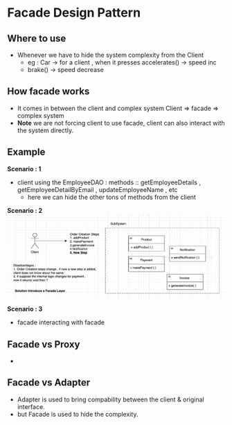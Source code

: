 # Facade Design Pattern

## Where to use

- Whenever we have to hide the system complexity from the Client
  - eg : Car -> for a client , when it presses accelerates() -> speed inc
  - brake() -> speed decrease

## How facade works
- It comes in between the client and complex system
 Client => facade => complex system
- **Note** we are not forcing client to use facade, client can also interact with the system directly.

## Example
 __Scenario : 1__
- client using the EmployeeDAO : methods :: getEmployeeDetails , getEmployeeDetailByEmail , updateEmployeeName , etc
  - here we can hide the other tons of methods from the client

__Scenario : 2__
![image scenario 2](facade.png)

__Scenario : 3__
- facade interacting with facade 

## Facade vs Proxy
-

##  Facade vs Adapter
- Adapter is used to bring compability between the client & original interface.
- but Facade is used to hide the complexity.